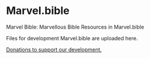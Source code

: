 # Marvel.bible
Marvel Bible: Marvellous Bible Resources in Marvel.bible

Files for development Marvel.bible are uploaded here.

<a href='https://www.paypal.me/MarvelBible'>Donations to support our development.</a>
